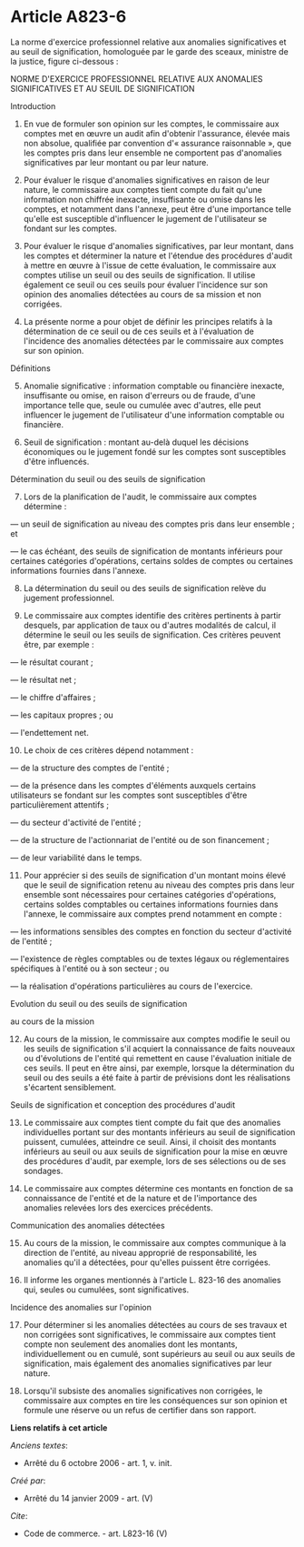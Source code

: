 # Article A823-6

La norme d'exercice professionnel relative aux anomalies significatives et au seuil de signification, homologuée par le garde
des sceaux, ministre de la justice, figure ci-dessous : 

NORME D'EXERCICE PROFESSIONNEL RELATIVE AUX ANOMALIES SIGNIFICATIVES ET AU SEUIL DE SIGNIFICATION 

Introduction 

1. En vue de formuler son opinion sur les comptes, le commissaire aux comptes met en œuvre un audit afin d'obtenir
l'assurance, élevée mais non absolue, qualifiée par convention d'« assurance raisonnable », que les comptes pris dans leur
ensemble ne comportent pas d'anomalies significatives par leur montant ou par leur nature. 

2. Pour évaluer le risque d'anomalies significatives en raison de leur nature, le commissaire aux comptes tient compte du
fait qu'une information non chiffrée inexacte, insuffisante ou omise dans les comptes, et notamment dans l'annexe, peut être
d'une importance telle qu'elle est susceptible d'influencer le jugement de l'utilisateur se fondant sur les comptes. 

3. Pour évaluer le risque d'anomalies significatives, par leur montant, dans les comptes et déterminer la nature et l'étendue
des procédures d'audit à mettre en œuvre à l'issue de cette évaluation, le commissaire aux comptes utilise un seuil ou des
seuils de signification. Il utilise également ce seuil ou ces seuils pour évaluer l'incidence sur son opinion des anomalies
détectées au cours de sa mission et non corrigées. 

4. La présente norme a pour objet de définir les principes relatifs à la détermination de ce seuil ou de ces seuils et à
l'évaluation de l'incidence des anomalies détectées par le commissaire aux comptes sur son opinion. 

Définitions 

5. Anomalie significative : information comptable ou financière inexacte, insuffisante ou omise, en raison d'erreurs ou de
fraude, d'une importance telle que, seule ou cumulée avec d'autres, elle peut influencer le jugement de l'utilisateur d'une
information comptable ou financière. 

6. Seuil de signification : montant au-delà duquel les décisions économiques ou le jugement fondé sur les comptes sont
susceptibles d'être influencés. 

Détermination du seuil ou des seuils de signification 

7. Lors de la planification de l'audit, le commissaire aux comptes détermine : 

― un seuil de signification au niveau des comptes pris dans leur ensemble ; et 

― le cas échéant, des seuils de signification de montants inférieurs pour certaines catégories d'opérations, certains soldes
de comptes ou certaines informations fournies dans l'annexe. 

8. La détermination du seuil ou des seuils de signification relève du jugement professionnel. 

9. Le commissaire aux comptes identifie des critères pertinents à partir desquels, par application de taux ou d'autres
modalités de calcul, il détermine le seuil ou les seuils de signification. Ces critères peuvent être, par exemple : 

― le résultat courant ; 

― le résultat net ; 

― le chiffre d'affaires ; 

― les capitaux propres ; ou 

― l'endettement net. 

10. Le choix de ces critères dépend notamment : 

― de la structure des comptes de l'entité ; 

― de la présence dans les comptes d'éléments auxquels certains utilisateurs se fondant sur les comptes sont susceptibles
d'être particulièrement attentifs ; 

― du secteur d'activité de l'entité ; 

― de la structure de l'actionnariat de l'entité ou de son financement ; 

― de leur variabilité dans le temps. 

11. Pour apprécier si des seuils de signification d'un montant moins élevé que le seuil de signification retenu au niveau des
comptes pris dans leur ensemble sont nécessaires pour certaines catégories d'opérations, certains soldes comptables ou
certaines informations fournies dans l'annexe, le commissaire aux comptes prend notamment en compte : 

― les informations sensibles des comptes en fonction du secteur d'activité de l'entité ; 

― l'existence de règles comptables ou de textes légaux ou réglementaires spécifiques à l'entité ou à son secteur ; ou 

― la réalisation d'opérations particulières au cours de l'exercice. 

Evolution du seuil ou des seuils de signification 

au cours de la mission 

12. Au cours de la mission, le commissaire aux comptes modifie le seuil ou les seuils de signification s'il acquiert la
connaissance de faits nouveaux ou d'évolutions de l'entité qui remettent en cause l'évaluation initiale de ces seuils. Il
peut en être ainsi, par exemple, lorsque la détermination du seuil ou des seuils a été faite à partir de prévisions dont les
réalisations s'écartent sensiblement. 

Seuils de signification et conception des procédures d'audit 

13. Le commissaire aux comptes tient compte du fait que des anomalies individuelles portant sur des montants inférieurs au
seuil de signification puissent, cumulées, atteindre ce seuil. Ainsi, il choisit des montants inférieurs au seuil ou aux
seuils de signification pour la mise en œuvre des procédures d'audit, par exemple, lors de ses sélections ou de ses
sondages. 

14. Le commissaire aux comptes détermine ces montants en fonction de sa connaissance de l'entité et de la nature et de
l'importance des anomalies relevées lors des exercices précédents. 

Communication des anomalies détectées 

15. Au cours de la mission, le commissaire aux comptes communique à la direction de l'entité, au niveau approprié de
responsabilité, les anomalies qu'il a détectées, pour qu'elles puissent être corrigées. 

16. Il informe les organes mentionnés à l'article L. 823-16 des anomalies qui, seules ou cumulées, sont significatives. 

Incidence des anomalies sur l'opinion 

17. Pour déterminer si les anomalies détectées au cours de ses travaux et non corrigées sont significatives, le commissaire
aux comptes tient compte non seulement des anomalies dont les montants, individuellement ou en cumulé, sont supérieurs au
seuil ou aux seuils de signification, mais également des anomalies significatives par leur nature. 

18. Lorsqu'il subsiste des anomalies significatives non corrigées, le commissaire aux comptes en tire les conséquences sur
son opinion et formule une réserve ou un refus de certifier dans son rapport.

**Liens relatifs à cet article**

_Anciens textes_:

  - Arrêté du 6 octobre 2006 - art. 1, v. init.

_Créé par_:

  - Arrêté du 14 janvier 2009 - art. (V)

_Cite_:

  - Code de commerce. - art. L823-16 (V)
